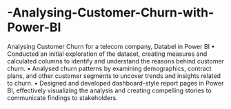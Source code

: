 # -Analysing-Customer-Churn-with-Power-BI
Analysing Customer Churn for a telecom company, Databel in Power BI
• Conducted an initial exploration of the dataset, creating measures and calculated columns to identify and 
understand the reasons behind customer churn.
• Analysed churn patterns by examining demographics, contract plans, and other customer segments to uncover 
trends and insights related to churn.
• Designed and developed dashboard-style report pages in Power BI, effectively visualizing the analysis and creating 
compelling stories to communicate findings to stakeholders.
